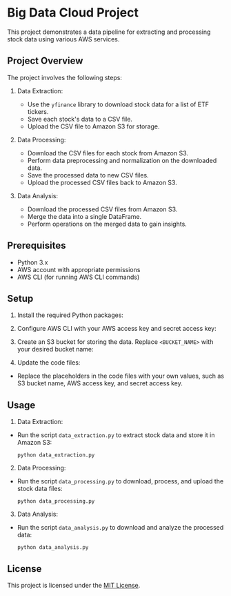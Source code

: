 # Big Data Cloud Project

This project demonstrates a data pipeline for extracting and processing stock data using various AWS services.

## Project Overview

The project involves the following steps:

1. Data Extraction:
   - Use the `yfinance` library to download stock data for a list of ETF tickers.
   - Save each stock's data to a CSV file.
   - Upload the CSV file to Amazon S3 for storage.

2. Data Processing:
   - Download the CSV files for each stock from Amazon S3.
   - Perform data preprocessing and normalization on the downloaded data.
   - Save the processed data to new CSV files.
   - Upload the processed CSV files back to Amazon S3.

3. Data Analysis:
   - Download the processed CSV files from Amazon S3.
   - Merge the data into a single DataFrame.
   - Perform operations on the merged data to gain insights.

## Prerequisites

- Python 3.x
- AWS account with appropriate permissions
- AWS CLI (for running AWS CLI commands)

## Setup

1. Install the required Python packages:

2. Configure AWS CLI with your AWS access key and secret access key:

3. Create an S3 bucket for storing the data. Replace `<BUCKET_NAME>` with your desired bucket name:

4. Update the code files:
- Replace the placeholders in the code files with your own values, such as S3 bucket name, AWS access key, and secret access key.

## Usage

1. Data Extraction:
- Run the script `data_extraction.py` to extract stock data and store it in Amazon S3:
  ```
  python data_extraction.py
  ```

2. Data Processing:
- Run the script `data_processing.py` to download, process, and upload the stock data files:
  ```
  python data_processing.py
  ```

3. Data Analysis:
- Run the script `data_analysis.py` to download and analyze the processed data:
  ```
  python data_analysis.py
  ```

## License

This project is licensed under the [MIT License](LICENSE).